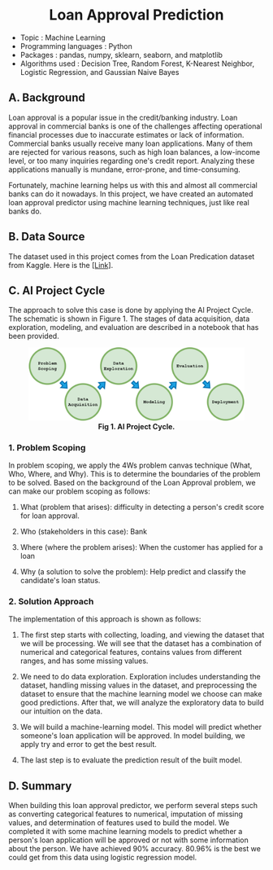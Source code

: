 # <center><b>Loan Approval Prediction</b><center>

<p>

- Topic : Machine Learning
- Programming languages : Python
- Packages : pandas, numpy, sklearn, seaborn, and matplotlib
- Algorithms used : Decision Tree, Random Forest, K-Nearest Neighbor, Logistic Regression, and Gaussian Naive Bayes</p>

## A. Background

<p>Loan approval is a popular issue in the credit/banking industry. Loan approval in commercial banks is one of the challenges affecting operational financial processes due to inaccurate estimates or lack of information. Commercial banks usually receive many loan applications. Many of them are rejected for various reasons, such as high loan balances, a low-income level, or too many inquiries regarding one's credit report. Analyzing these applications manually is mundane, error-prone, and time-consuming. 

Fortunately, machine learning helps us with this and almost all commercial banks can do it nowadays. In this project, we have created an automated loan approval predictor using machine learning techniques, just like real banks do.</p>

## B. Data Source

<p>The dataset used in this project comes from the Loan Predication dataset from Kaggle. Here is the <a href="https://www.kaggle.com/ninzaami/loan-predication/home"> [Link]</a>.</p>

## C. AI Project Cycle


<p>The approach to solve this case is done by applying the AI Project Cycle. The schematic is shown in Figure 1. The stages of data acquisition, data exploration, modeling, and evaluation are described in a notebook that has been provided.</p>

<figure>
  <img src="AI_Project_Cycle.png" alt="Alt Text">
  <figcaption style="text-align:center;"><b>Fig 1. AI Project Cycle.</b></figcaption>
</figure>

### 1. Problem Scoping

<p>In problem scoping, we apply the 4Ws problem canvas technique (What, Who, Where, and Why). This is to determine the boundaries of the problem to be solved. Based on the background of the Loan Approval problem, we can make our problem scoping as follows:

  1. What (problem that arises): difficulty in detecting a person's credit score for loan approval.
  
  2. Who (stakeholders in this case): Bank
  
  3. Where (where the problem arises): When the customer has applied for a loan
  
  4. Why (a solution to solve the problem): Help predict and classify the candidate's loan status.</p>

### 2. Solution Approach 

<p>The implementation of this approach is shown as follows:

  1. The first step starts with collecting, loading, and viewing the dataset that we will be processing. We will see that the dataset has a combination of numerical and categorical features, contains values from different ranges, and has some missing values.

  2. We need to do data exploration. Exploration includes understanding the dataset, handling missing values in the dataset, and preprocessing the dataset to ensure that the machine learning model we choose can make good predictions. After that, we will analyze the exploratory data to build our intuition on the data.

  3. We will build a machine-learning model. This model will predict whether someone's loan application will be approved. In model building, we apply try and error to get the best result.

  4. The last step is to evaluate the prediction result of the built model.</p>

## D. Summary

<p>When building this loan approval predictor, we perform several steps such as converting categorical features to numerical, imputation of missing values, and determination of features used to build the model. We completed it with some machine learning models to predict whether a person's loan application will be approved or not with some information about the person. We have achieved 90% accuracy. 80.96% is the best we could get from this data using logistic regression model.
</p>